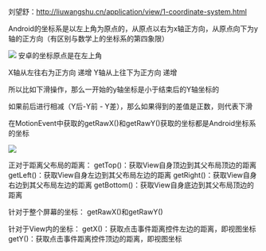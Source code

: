 刘望舒：http://liuwangshu.cn/application/view/1-coordinate-system.html

Android的坐标系是以左上角为原点的，从原点以右为x轴正方向，从原点向下为y轴的正方向（有区别与数学上的坐标系的第四象限）

![](https://upload-images.jianshu.io/upload_images/1417629-0898e744ad00732d.jpg?imageMogr2/auto-orient/strip%7CimageView2/2/w/1240)
安卓的坐标原点是在左上角

X轴从左往右为正方向 递增
Y轴从上往下为正方向 递增

所以比如下滑操作，那么一开始的y轴坐标是小于结束后的Y轴坐标的

如果前后进行相减（Y后-Y前 - Y差），那么如果得到的差值是正数，则代表下滑

在MotionEvent中获取的getRawX()和getRawY()获取的坐标都是Android坐标系的坐标



![](https://upload-images.jianshu.io/upload_images/1417629-26a97758783d014c.jpg?imageMogr2/auto-orient/strip%7CimageView2/2/w/1240)

正对于距离父布局的距离：
getTop()：获取View自身顶边到其父布局顶边的距离
getLeft()：获取View自身左边到其父布局左边的距离
getRight()：获取View自身右边到其父布局左边的距离
getBottom()：获取View自身底边到其父布局顶边的距离


针对于整个屏幕的坐标：
getRawX()和getRawY()

针对于View内的坐标：
getX()：获取点击事件距离控件左边的距离，即视图坐标
getY()：获取点击事件距离控件顶边的距离，即视图坐标




